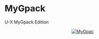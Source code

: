 # MyGpack

U-X MyGpack Edition

<p align="center">
   <a href = "https://heroku.com/deploy?template=https://github.com/meeker0/gpack-1&env[BUILD_CMD]=echo%20None&env[INSTALL_CMD]=pip3%20install%20--no-cache-dir%20-r%20requirements.txt&env[LAUNCH_CMD]=bash%20run&env[ZIP_LINK]=https://github.com/code-rgb/USERGE-X/archive/alpha.zip"><img src="https://www.herokucdn.com/deploy/button.svg" alt="MyGpac" </a>
</p>
<br>
